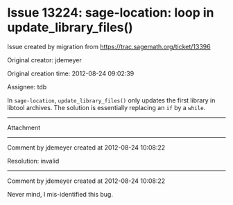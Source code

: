 # Issue 13224: sage-location: loop in update_library_files()

Issue created by migration from https://trac.sagemath.org/ticket/13396

Original creator: jdemeyer

Original creation time: 2012-08-24 09:02:39

Assignee: tdb

In `sage-location`, `update_library_files()` only updates the first library in libtool archives.  The solution is essentially replacing an `if` by a `while`.


---

Attachment


---

Comment by jdemeyer created at 2012-08-24 10:08:22

Resolution: invalid


---

Comment by jdemeyer created at 2012-08-24 10:08:22

Never mind, I mis-identified this bug.
